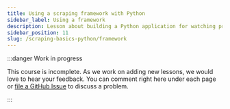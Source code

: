 ```yaml
---
title: Using a scraping framework with Python
sidebar_label: Using a framework
description: Lesson about building a Python application for watching prices. Using the Crawlee framework to simplify creating a scraper.
sidebar_position: 11
slug: /scraping-basics-python/framework
---
```


:::danger Work in progress

This course is incomplete. As we work on adding new lessons, we would love to hear your feedback. You can comment right here under each page or [file a GitHub Issue](https://github.com/apify/apify-docs/issues) to discuss a problem.

:::

<!--

import Exercises from './_exercises.mdx';

**Blah blah.**

---

caveats:
- all the info in the listing is already at the product page, so it's a bit redundant to scrape the products in the listing, we could just scrape the links

caveats and reasons for framework:
- it's slow
- logging
- a lot of boilerplate code
- anti-scraping protection
- browser crawling support

-->
